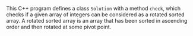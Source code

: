 This C++ program defines a class `Solution` with a method `check`, which checks if a given array of integers can be considered as a rotated sorted array. A rotated sorted array is an array that has been sorted in ascending order and then rotated at some pivot point.
